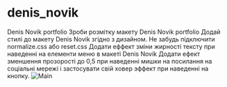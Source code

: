 # denis_novik
Denis Novik portfolio
Зроби розмітку макету Denis Novik portfolio
Додай стилі до макету Denis Novik згідно з дизайном.
Не забудь підключити normalize.css або reset.css
Додати еффект зміни жирності тексту при наведенні на елементи меню в макеті Denis Novik
Додати ефект зменшення прозорості до 0,5 при наведенні мишки на посилання на соціальні мережі і застосувати свій ховер эффект при наведенні на кнопку.
![Main](https://github.com/user-attachments/assets/bca44487-4712-4b76-95d4-0dbeba862cfd)
